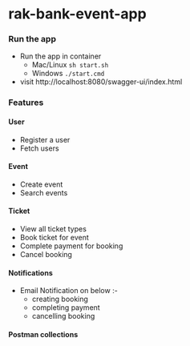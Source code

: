 # rak-bank-event-app

### Run the app
- Run the app in container 
  - Mac/Linux `sh start.sh`
  - Windows `./start.cmd`
- visit http://localhost:8080/swagger-ui/index.html

### Features
  #### User
  - Register a user
  - Fetch users
  
  #### Event
  - Create event
  - Search events
    
  #### Ticket 
  - View all ticket types
  - Book ticket for event
  - Complete payment for booking
  - Cancel booking

  #### Notifications 
  - Email Notification on below :-
    - creating booking
    - completing payment
    - cancelling booking

#### Postman collections
  